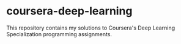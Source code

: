 # coursera-deep-learning
This repository contains my solutions to Coursera's Deep Learning Specialization programming assignments.
